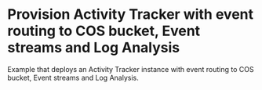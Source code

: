 # Provision Activity Tracker with event routing to COS bucket, Event streams and Log Analysis

Example that deploys an Activity Tracker instance with event routing to COS bucket, Event streams and Log Analysis.
